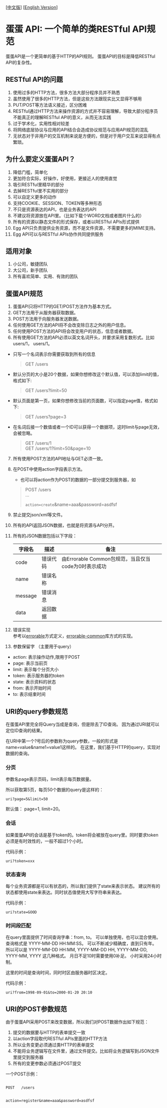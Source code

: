 [[中文版](https://github.com/calidion/egg/blob/master/README.md)]
[[English Version](https://github.com/calidion/egg/blob/master/README.en.md)]


# 蛋蛋 API: 一个简单的类RESTful API规范

蛋蛋API是一个更简单的基于HTTP的API规则。
蛋蛋API的目标是降低RESTful API的复杂性。

## RESTful API的问题

1. 使用过多的HTTP方法，很多方法大部分程序员并不熟悉
2. 虽然使用了很多的HTTP方法，但是这些方法跟现实比又显得不够用
3. PUT/POST等方法语义接近，区分困难
4. RESTful通过HTTP方法来操作资源的方式并不容易理解，导致大部分程序员不能真正的理解RESTful API的意义，从而无法实践
5. 过于学术化，实用性相对较差
6. 将网络底层协议与应用的API结合会造成协议规范与应用API规范的混乱
7. 无状态对于非用户的交互机制来说是方便的，但是对于用户交互来说显得有点繁琐。

## 为什么要定义蛋蛋API？

1. 降低门槛，简单化
2. 更加符合实际，好操作，好使用，更接近人的使用直觉
3. 吸引RESTful里精华的部分
4. 去掉RESTful里不实用的部分
5. 可以自定义更多的动作
6. 支持COOKIE、SESSION、TOKEN等多种形态
7. 不只是资源表达的API，也是业务表达的API
8. 不建议将资源放在API里。（比如下载个WORD文档或者图片什么的）
9. 所有的资源以静态文件的形式保存，或者以RESTful APIs形式提供
10. Egg API只负责提供业务资源，而不是文件资源，不需要更多的MIME支持。
11. Egg API可以与RESTful APIs协作共同提供服务

## 适用对象
1. 小公司，敏捷团队
2. 大公司，新手团队
3. 所有喜欢简单、实用、有效的团队

## 蛋蛋API规范

1. 蛋蛋API只将HTTP的GET/POST方法作为基本方式。
2. GET方法用于从服务器获取数据。
3. POST方法用于向服务器发送数据。
4. 任何使用GET方法的API将不会改变除日志之外的用户信息。
5. 任何使用POST方法的API将会改变用户的状态，信息或者数据。
6. 所有使用GET方法的API必须以英文名词开头，并要求采用复数形式。比如users/1， users/1。

  * 只写一个名词表示你需要获取到所有的信息  
    
    > GET /users
  * 默认分页的大小是20个数据，如果你想修改这个默认值，可以添加limit的值，格式如下:  
      
    > GET /users?limit=50
  * 默认页面是第一页，如果你想修改当前的页面数，可以指定page值，格式如下:  
      
    > GET /users?page=3
  * 在名词后接一个数值或者一个ID可以获得一个数据项，这时limit与page无效，会被忽略。  
      
     > GET /users/1  
     > GET /users/1?limit=50&page=10  

7. 所有使用POST方法的API地址与GET必须一致。
8. 在POST中使用action字段表示方法。
   * 也可以将action作为POST的数据的一部分提交到服务器，如    
    > POST /users  
    > ...    
    >    
    >     
    > <code>action=create</code>&name=aaa&password=asdfsf  


9.  禁止提交json/xml等文件。

10. 所有的API返回JSON数据，也就是将资源与API分开。

11. 所有的JSON数据包括以下字段：

    | 字段名 | 描述 | 备注 |
    | --- | --- | --- |
    | code | 错误代码 | 由Errorable Common包规范，当且仅当code为0时表示成功|
    | name | 错误名称|    |
    | message | 错误消息|    |
    | data | 返回数据 |    |

12. 错误实现  
    参考以[errorable](https://github.com/calidion/errorable)方式定义，[errorable-common](https://github.com/Errorable/common)库方式的实现。

13. 参数保留字 （主要用于query）
  * action:  表示操作动作,限用于POST  
  * page: 表示当前页  
  * limit: 表示每个分页大小  
  * token: 表示服务器的token   
  * state: 表示资料的状态
  * from: 表示开始时间
  * to: 表示结束时间
  
## URI的query参数规范

在蛋蛋API里完全将Query当成是查询，但是除去了ID查询。
因为通过URI就可以定位ID查询的结果。

在URI中第一个?号后的参数称为query参数，一般的形式是name=value&name1=value1这样的。
在这里，我们基于HTTP的query，实现对数据的查询。

### 分页

参数名page表示页码，limit表示每页数据量。

所以获取第5页，每页50个数据的query是这样的：

```
uri?page=5&limit=50
```
默认值： page=1, limit=20。

### 会话

如果蛋蛋API的会话是基于token的。token将会被放在query里。同时要求token必须是有时效性的，一般不超过1个小时。

代码示例：
```
uri?token=xxx
```

### 状态查询

每个业务资源都是可以有状态的，所以我们提供了state来表示状态。
建议所有的状态都使用state来表达。同时状态值使用大写字符串来表达。

代码示例：
```
uri?state=GOOD
```

### 时间段匹配

在query里面提供了时间查询字串：from, to。
可以单独使用，也可以混合使用。查询格式是 YYYY-MM-DD HH:MM:SS。
可以不断减少精确度，直到只有年。
所以可以是 
YYYY-MM-DD HH:MM,  YYYY-MM-DD HH,  YYYY-MM-DD,  YYYY-MM,  YYYY
这几种格式。
月日不足10时需要使用0补足。
小时采用24小时制。

这里的时间是查询时间，同时时区由服务器时区决定。

代码示例：
```
uri?from=1998-09-01&to=2000-01-20 20:10
```

## URI的POST参数规范

由于蛋蛋API采用POST来改变数据，所以我们对POST数据作出如下规范：

1. 提交的数据要与HTTP的表单提交一致  
2. 以action字段取代RESTful APIs里面的HTTP方法  
3. 所以业务变更必须通过类HTTP的表单提交  
4. 不能将业务逻辑写在文件里，通过文件提交。比如将业务逻辑写到JSON文件里提交到服务器  
5. 所有的变更参数必须通过POST提交  

一个POST示例：

```

POST   /users


action=register&name=aaa&password=asdfsf
```




